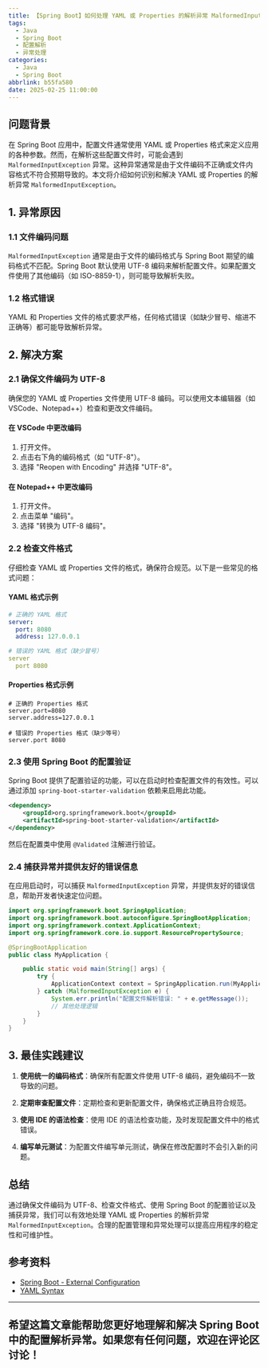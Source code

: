 ```yaml
---
title: 【Spring Boot】如何处理 YAML 或 Properties 的解析异常 MalformedInputException
tags:
  - Java
  - Spring Boot
  - 配置解析
  - 异常处理
categories:
  - Java
  - Spring Boot
abbrlink: b55fa580
date: 2025-02-25 11:00:00
---
```


## 问题背景

在 Spring Boot 应用中，配置文件通常使用 YAML 或 Properties 格式来定义应用的各种参数。然而，在解析这些配置文件时，可能会遇到 `MalformedInputException` 异常。这种异常通常是由于文件编码不正确或文件内容格式不符合预期导致的。本文将介绍如何识别和解决 YAML 或 Properties 的解析异常 `MalformedInputException`。

## 1. 异常原因

### 1.1 文件编码问题

`MalformedInputException` 通常是由于文件的编码格式与 Spring Boot 期望的编码格式不匹配。Spring Boot 默认使用 UTF-8 编码来解析配置文件。如果配置文件使用了其他编码（如 ISO-8859-1），则可能导致解析失败。

### 1.2 格式错误

YAML 和 Properties 文件的格式要求严格，任何格式错误（如缺少冒号、缩进不正确等）都可能导致解析异常。

## 2. 解决方案

### 2.1 确保文件编码为 UTF-8

确保您的 YAML 或 Properties 文件使用 UTF-8 编码。可以使用文本编辑器（如 VSCode、Notepad++）检查和更改文件编码。

#### 在 VSCode 中更改编码

1. 打开文件。
2. 点击右下角的编码格式（如 "UTF-8"）。
3. 选择 "Reopen with Encoding" 并选择 "UTF-8"。

#### 在 Notepad++ 中更改编码

1. 打开文件。
2. 点击菜单 "编码"。
3. 选择 "转换为 UTF-8 编码"。

### 2.2 检查文件格式

仔细检查 YAML 或 Properties 文件的格式，确保符合规范。以下是一些常见的格式问题：

#### YAML 格式示例

```yaml
# 正确的 YAML 格式
server:
  port: 8080
  address: 127.0.0.1

# 错误的 YAML 格式（缺少冒号）
server
  port 8080
```

#### Properties 格式示例

```properties
# 正确的 Properties 格式
server.port=8080
server.address=127.0.0.1

# 错误的 Properties 格式（缺少等号）
server.port 8080
```

### 2.3 使用 Spring Boot 的配置验证

Spring Boot 提供了配置验证的功能，可以在启动时检查配置文件的有效性。可以通过添加 `spring-boot-starter-validation` 依赖来启用此功能。

```xml
<dependency>
    <groupId>org.springframework.boot</groupId>
    <artifactId>spring-boot-starter-validation</artifactId>
</dependency>
```

然后在配置类中使用 `@Validated` 注解进行验证。

### 2.4 捕获异常并提供友好的错误信息

在应用启动时，可以捕获 `MalformedInputException` 异常，并提供友好的错误信息，帮助开发者快速定位问题。

```java
import org.springframework.boot.SpringApplication;
import org.springframework.boot.autoconfigure.SpringBootApplication;
import org.springframework.context.ApplicationContext;
import org.springframework.core.io.support.ResourcePropertySource;

@SpringBootApplication
public class MyApplication {

    public static void main(String[] args) {
        try {
            ApplicationContext context = SpringApplication.run(MyApplication.class, args);
        } catch (MalformedInputException e) {
            System.err.println("配置文件解析错误: " + e.getMessage());
            // 其他处理逻辑
        }
    }
}
```

## 3. 最佳实践建议

1. **使用统一的编码格式**：确保所有配置文件使用 UTF-8 编码，避免编码不一致导致的问题。

2. **定期审查配置文件**：定期检查和更新配置文件，确保格式正确且符合规范。

3. **使用 IDE 的语法检查**：使用 IDE 的语法检查功能，及时发现配置文件中的格式错误。

4. **编写单元测试**：为配置文件编写单元测试，确保在修改配置时不会引入新的问题。

## 总结

通过确保文件编码为 UTF-8、检查文件格式、使用 Spring Boot 的配置验证以及捕获异常，我们可以有效地处理 YAML 或 Properties 的解析异常 `MalformedInputException`。合理的配置管理和异常处理可以提高应用程序的稳定性和可维护性。

## 参考资料

- [Spring Boot - External Configuration](https://docs.spring.io/spring-boot/docs/current/reference/htmlsingle/#boot-features-external-config)
- [YAML Syntax](https://yaml.org/spec/1.2/spec.html)

---

希望这篇文章能帮助您更好地理解和解决 Spring Boot 中的配置解析异常。如果您有任何问题，欢迎在评论区讨论！
--- 
 